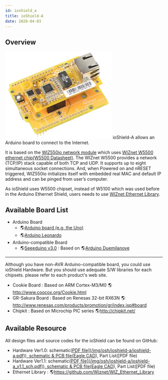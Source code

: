 ```yaml
---
id: ioshield_a
title: ioShield-A
date: 2020-04-03
---
```


## Overview

![](/img/osh/ioshield-a/io_s_a.png) ioShield-A allows an Arduino board to
connect to the Internet.

It is based on the [WIZ550io network module](../ioModule/WIZ550io/overview)
which uses [WIZnet W5500 ethernet chip(W5500
Datasheet)](../iEthernet/W5500/datasheet). The WIZnet W5500 provides a
network (TCP/IP) stack capable of both TCP and UDP. It supports up to
eight simultaneous socket connections. And, when Powered on and nRESET
triggered, WIZ550io initializes itself with embedded real MAC and
default IP address and can be pinged from user’s computer.

As ioShield uses W5500 chipset, instead of W5100 which was used before
in the Arduino Ethernet Shield, users needs to use [WIZnet Ethernet
Library]().

## Available Board List

  - Arduino Board
      - 🌎[Arduino board (e.g. the
        Uno)](http://arduino.cc/en/Main/ArduinoBoardUno)
      - 🌎[Arduino
        Leonardo](http://arduino.cc/en/Main/ArduinoBoardLeonardo)
  - Arduino-compatible Board
      - 🌎[Seeeduino v3.0](http://www.seeedstudio.com/wiki/Seeeduino_v3.0)
        : Based on 🌎[Arduino
        Duemilanove](http://arduino.cc/en/Main/ArduinoBoardDuemilanove)

-----
>
 Although you have non-AVR
Arduino-compatible board, you could use ioShield Hardware. But you
should use adequate S/W libraries for each chipsets. please refer to
each product's web site.

  - Cookie Board : Based on ARM Cortex-M3/M0
    🌎<http://www.coocox.org/Cookie.html>
  - GR-Sakura Board : Based on Renesas 32-bit RX63N
    🌎<http://www.renesas.com/products/promotion/gr/index.jsp#board>
  - Chipkit : Based on Microchip PIC series 🌎<http://chipkit.net/>

>

## Available Resource

All design files and source codes for the ioShield can be found on
GitHub:

  - Hardware Ver1.0: schematic(<a href="/img/osh/ioshield-a/ioshield-a_v1_0_pl_130904.pdf" target="_blank">PDF file](/img/osh/ioshield-a/ioshield-a.pdf)), schematic & PCB file([Eagle CAD](/img/osh/ioshield-a/ioshield-a_eaglecad.zip)), Part List([PDF file</a>)
  - Hardware Ver1.1: schematic(<a href="/img/osh/ioshield-a/ioshield-a_v1_1_pl_140120.pdf" target="_blank">PDF file](/img/osh/ioshield-a/ioshield-a_v1.1_sch.pdf)), schematic & PCB file([Eagle CAD](/img/osh/ioshield-a/ver1_1.zip)), Part List([PDF file</a>)
  - Ethernet Library : 🌎<https://github.com/Wiznet/WIZ_Ethernet_Library>
